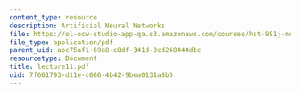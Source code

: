```yaml
---
content_type: resource
description: Artificial Neural Networks
file: https://ol-ocw-studio-app-qa.s3.amazonaws.com/courses/hst-951j-medical-decision-support-spring-2003/7f661793d11ec0864b429bea0131a8b5_lecture11.pdf
file_type: application/pdf
parent_uid: abc75af1-69a8-c8df-341d-0cd268040dbc
resourcetype: Document
title: lecture11.pdf
uid: 7f661793-d11e-c086-4b42-9bea0131a8b5
---
```

